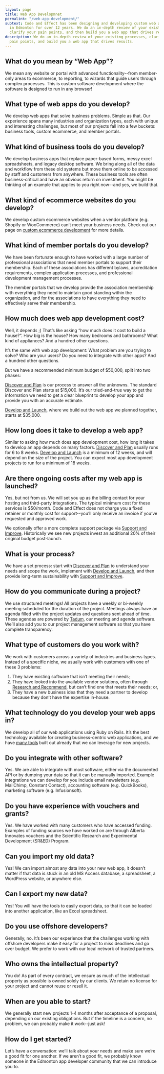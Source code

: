 ```yaml
---
layout: page
title: Web App Developmnet
permalink: "/web-app-development/"
subtext: Code and Effect has been designing and developing custom web applications
  in Edmonton for over 12 years. We do an in-depth review of your existing processes,
  clarify your pain points, and then build you a web app that drives results.
description: We do an in-depth review of your existing processes, clarify your
  pain points, and build you a web app that drives results.
---
```

## What do you mean by “Web App”?

We mean any website or portal with advanced functionality--from member-only areas to ecommerce, to reporting, to wizards that guide users through complex processes. This is custom software development where the software is designed to run in any browser!

## What type of web apps do you develop?

We develop web apps that solve business problems. Simple as that. Our experience spans many industries and organization types, each with unique and interesting challenges, but most of our projects fall into a few buckets: business tools, custom ecommerce, and member portals.

## What kind of business tools do you develop?

We develop business apps that replace paper-based forms, messy excel spreadsheets, and legacy desktop software. We bring along all of the data and workflow from these old systems but move them online to be accessed by staff and customers from anywhere. These business tools are often business-critical and have an obvious return on investment. You might be thinking of an example that applies to you right now--and yes, we build that.

## What kind of ecommerce websites do you develop?

We develop custom ecommerce websites when a vendor platform (e.g. Shopify or WooCommerce) can’t meet your business needs. Check out our page on [custom ecommerce development](https://www.codeandeffect.com/ecommerce-development/) for more details.

## What kind of member portals do you develop?

We have been fortunate enough to have worked with a large number of professional associations that need member portals to support their membership. Each of these associations has different bylaws, accreditation requirements, complex application processes, and professional development management processes.

The member portals that we develop provide the association membership with everything they need to maintain good standing within the organization, and for the associations to have everything they need to effectively serve their membership.

## How much does web app development cost?

Well, it depends ;) That’s like asking “how much does it cost to build a house?”. How big is the house? How many bedrooms and bathrooms? What kind of appliances? And a hundred other questions.

It’s the same with web app development: What problem are you trying to solve? Who are your users? Do you need to integrate with other apps? And a hundred other questions.

But we have a recommended minimum budget of $50,000, split into two phases:

[Discover and Plan](https://www.codeandeffect.com/discover-and-plan/) is our process to answer all the unknowns. The standard Discover and Plan starts at $15,000. It’s our tried-and-true way to get the information we need to get a clear blueprint to develop your app and provide you with an accurate estimate.

[Develop and Launch](https://www.codeandeffect.com/develop-and-launch/), where we build out the web app we planned together, starts at $35,000.

## How long does it take to develop a web app?

Similar to asking how much does app development cost, how long it takes to develop an app depends on many factors. [Discover and Plan](https://www.codeandeffect.com/discover-and-plan/) usually runs for 6 to 8 weeks. [Develop and Launch](https://www.codeandeffect.com/develop-and-launch/) is a minimum of 12 weeks, and will depend on the size of the project. You can expect most app development projects to run for a minimum of 18 weeks.

## Are there ongoing costs after my web app is launched?

Yes, but not from us. We will set you up as the billing contact for your hosting and third-party integrations. The typical minimum cost for these services is $50/month. Code and Effect does not charge you a fixed retainer or monthly cost for support--you’ll only receive an invoice if you’ve requested and approved work.

We optionally offer a more complete support package via [Support and Improve](https://www.codeandeffect.com/support-and-improve/). Historically we see new projects invest an additional 20% of their original budget post-launch.

## What is your process?

We have a set process: start with [Discover and Plan](https://www.codeandeffect.com/discover-and-plan/) to understand your needs and scope the work, implement with [Develop and Launch](https://www.codeandeffect.com/develop-and-launch/), and then provide long-term sustainability with [Support and Improve](https://www.codeandeffect.com/support-and-improve/).

## How do you communicate during a project?

We use structured meetings! All projects have a weekly or bi-weekly meeting scheduled for the duration of the project. Meetings always have an agenda filled with the project updates and questions sent ahead of time. These agendas are powered by [Tadum](https://tadum.app/), our meeting and agenda software. We’ll also add you to our project management software so that you have complete transparency.

## What type of customers do you work with?

We work with customers across a variety of industries and business types. Instead of a specific niche, we usually work with customers with one of these 3 problems:

1. They have existing software that isn’t meeting their needs;
2. They have looked into the available vendor solutions, often through [Research and Recommend](https://www.codeandeffect.com/research-and-recommend/), but can’t find one that meets their needs; or,
3. They have a new business idea that they need a partner to develop because they don’t have the expertise in-house.

## What technology do you develop your web apps in?

We develop all of our web applications using Ruby on Rails. It’s the best technology available for creating business-centric web applications, and we have [many tools](https://www.codeandeffect.com/effective-gems/) built out already that we can leverage for new projects.

## Do you integrate with other software?

Yes. We are able to integrate with most software, either via the documented API or by dumping your data so that it can be manually imported. Example integrations we can develop for you include email newsletters (e.g. MailChimp, Constant Contact), accounting software (e.g. QuickBooks), marketing software (e.g. Infusionsoft).

## Do you have experience with vouchers and grants?

Yes. We have worked with many customers who have accessed funding. Examples of funding sources we have worked on are through Alberta Innovates vouchers and the Scientific Research and Experimental Development (SR&ED) Program.

## Can you import my old data?

Yes! We can import almost any data into your new web app, it doesn’t matter if that data is stuck in an old MS Access database, a spreadsheet, a WordPress website, or anywhere else.

## Can I export my new data?

Yes! You will have the tools to easily export data, so that it can be loaded into another application, like an Excel spreadsheet.

## Do you use offshore developers?

Generally, no. It’s been our experience that the challenges working with offshore developers make it easy for a project to miss deadlines and go over budget. We prefer to work with our local network of trusted partners.

## Who owns the intellectual property?

You do! As part of every contract, we ensure as much of the intellectual property as possible is owned solely by our clients. We retain no license for your project and cannot reuse or resell it.

## When are you able to start?

We generally start new projects 1-4 months after acceptance of a proposal, depending on our existing obligations. But if the timeline is a concern, no problem, we can probably make it work--just ask!

## How do I get started?

Let’s have a conversation: we’ll talk about your needs and make sure we’re a good fit for one another. If we aren’t a good fit, we probably know someone in the Edmonton app developer community that we can introduce you to.
